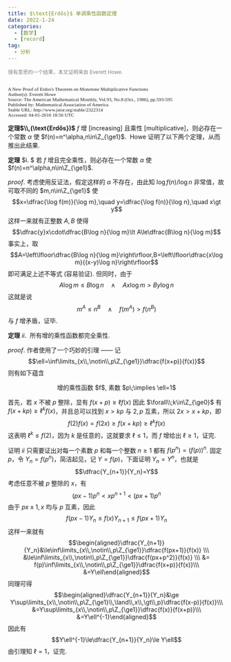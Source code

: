 ```yaml
---
title: $\text{Erdős}$ 单调乘性函数定理
date: 2022-1-24
categories:
  - [数学]
  - [record]
tag:
  - 分析
---
```


<script>document.title = "Erdős 单调乘性函数定理";</script>

<style>
small { color: grey; }
</style>

<small>很有意思的一个结果，本文证明来自 Everett Howe.</small>

<div class="scroll" style="font-size: 0.8em; font-family: JetBrains Mono;">
<br>A New Proof of Erdos's Theorem on Monotone Multiplicative Functions <br>
Author(s): Everett Howe <br>
Source: The American Mathematical Monthly, Vol.93, No.8 (Oct., 1986), pp.593-595 <br>
Published by: Mathematical Association of America <br>
Stable URL: http://www.jstor.org/stable/2322314 <br>
Accessed: 04-01-2016 18:56 UTC
</div>

**定理$\\,(\text{Erdős})$** $f$ 增 $[$increasing$]$ 且乘性 $[$multiplicative$]$，则必存在一个常数 $\alpha$ 使 $f(n)=n^\alpha,n\in\Z_{\ge1}$. &nbsp;Howe 证明了以下两个定理，从而推出此结果.

**定理** $i. $ 若 $f$ 增且完全乘性，则必存在一个常数 $\alpha$ 使 $f(n)=n^\alpha,n\in\Z_{\ge1}$.

$proof.$ 考虑使用反证法，假定这样的 $\alpha$ 不存在，由此知 $\log f(n)/\log n$ 非常值，故可取不同的 $m,n\in\Z_{\ge1}$ 使
$$x=\dfrac{\log f(m)}{\log m},\quad y=\dfrac{\log f(n)}{\log n},\quad x\gt y$$ 这样一来就有正整数 $A,B$ 使得
$$\dfrac{y}x\cdot\dfrac{B\log n}{\log m}\lt A\le\dfrac{B\log n}{\log m}$$ 事实上，取 
$$A=\left\lfloor\dfrac{B\log n}{\log m}\right\rfloor,B=\left\lfloor\dfrac{x\log m}{(x-y)\log n}\right\rfloor$$ 即可满足上述不等式 $($容易验证$)$. 但同时，由于
$$A\log m\le B\log n\quad\land\quad Ax\log m\gt By\log n$$ 这就是说 
$$m^A\le n^B\quad\land\quad f(m^A)\gt f(n^B)$$ 与 $f$ 增矛盾，证毕.

**定理** $ii$. &nbsp;所有增的乘性函数都完全乘性.

$proof.$ 作者使用了一个巧妙的引理 $——$ 记 
$$\ell=\inf\limits_{x\\,\notin\\,p\Z_{\ge1}}\dfrac{f(x+p)}{f(x)}$$ 则有如下蕴含 
<div style="text-align: center;">
增的乘性函数 $f$, 素数 $p\;\implies \ell=1$
</div>

首先，若 $x$ 不被 $p$ 整除，显有 $f(x+p)\ge\ell f(x)$ 因此 $\forall\\;k\in\Z_{\ge0}$ 有 $f(x+kp)\ge\ell^kf(x)$，并且总可以找到 $x\gt kp$ 与 $2,p$ 互素，所以 $2x\gt x+kp$，即
$$f(2)f(x)=f(2x)\ge f(x+kp)\ge\ell^kf(x)$$ 这表明 $\ell^k\le f(2)$，因为 $k$ 是任意的，这就要求 $\ell\le1$，而 $f$ 增给出 $\ell\ge1$，证完.

证明 $ii$ 只需要证出对每一个素数 $p$ 和每一个整数 $n\ge1$ 都有 $f(p^n)=(f(p))^n$. 固定 $p$，令 $Y_n=f(p^n)$，简洁起见，记 $Y=f(p)$，下面证明 $Y_n=Y^n$，也就是
$$\dfrac{Y_{n+1}}{Y_n}=Y$$ 考虑任意不被 $p$ 整除的 $x$，有
$$(px-1)p^n\lt xp^{n+1}\lt(px+1)p^n$$ 由于 $px\pm1,x$ 均与 $p$ 互素，因此
$$f(px-1)Y_n\le f(x)Y_{n+1}\le f(px+1)Y_n$$ 这样一来就有
$$\begin{aligned}\dfrac{Y_{n+1}}{Y_n}&\le\inf\limits_{x\\,\notin\\,p\Z_{\ge1}}\dfrac{f(px+1)}{f(x)} \\\ &\le\inf\limits_{x\\,\notin\\,p\Z_{\ge1}}\dfrac{f(px+p^2)}{f(x)} \\\ &= f(p)\inf\limits_{x\\,\notin\\,p\Z_{\ge1}}\dfrac{f(x+p)}{f(x)}\\\ &=Y\ell\end{aligned}$$ 同理可得
$$\begin{aligned}\dfrac{Y_{n+1}}{Y_n}&\ge Y\sup\limits_{x\\,\notin\\,p\Z_{\ge1}\\,\land\\,x\\,\gt\\,p}\dfrac{f(x-p)}{f(x)}\\\ &=Y\sup\limits_{x\\,\notin\\,p\Z_{\ge1}}\dfrac{f(x)}{f(x+p)}\\\ &=Y\ell^{-1}\end{aligned}$$ 因此有
$$Y\ell^{-1}\le\dfrac{Y_{n+1}}{Y_n}\le Y\ell$$ 由引理知 $\ell=1$，证完.


